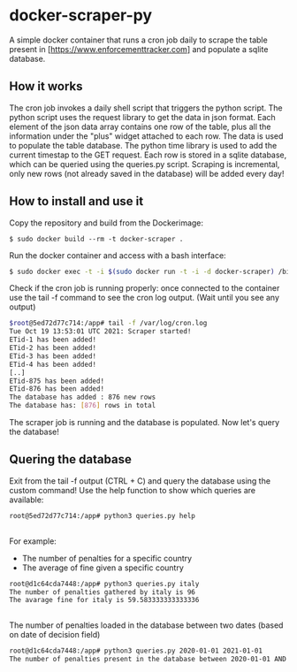 # docker-scraper-py
A simple docker container that runs a cron job daily to scrape the table present in [https://www.enforcementtracker.com] and populate a sqlite database.

## How it works
The cron job invokes a daily shell script that triggers the python script. The python script uses the request library to get the data in json format. Each element of the json data array contains one row of the table, plus all the information under the "plus" widget attached to each row. The data is used to populate the table database. The python time library is used to add the current timestap to the GET request. Each row is stored in a sqlite database, which can be queried using the queries.py script. Scraping is incremental, only new rows (not already saved in the database) will be added every day!

## How to install and use it
Copy the repository and build from the Dockerimage:


`$ sudo docker build --rm -t docker-scraper . `


Run the docker container and access with a bash interface:
```bash
$ sudo docker exec -t -i $(sudo docker run -t -i -d docker-scraper) /bin/bash
```


Check if the cron job is running properly: once connected to the container use the tail -f command to see the cron log output. (Wait until you see any output)

```bash
$root@5ed72d77c714:/app# tail -f /var/log/cron.log
Tue Oct 19 13:53:01 UTC 2021: Scraper started!
ETid-1 has been added!
ETid-2 has been added!
ETid-3 has been added!
ETid-4 has been added!
[..]
ETid-875 has been added!
ETid-876 has been added!
The database has added : 876 new rows
The database has: [876] rows in total

```

The scraper job is running and the database is populated. 
Now let's query the database! 


## Quering the database
Exit from the tail -f output (CTRL + C) and query the database using the custom command!
Use the help function to show which queries are available:
```bash
root@5ed72d77c714:/app# python3 queries.py help
   
```

For example:

* The number of penalties for a specific country
* The average of fine given a specific country
```bash
root@d1c64cda7448:/app# python3 queries.py italy
The number of penalties gathered by italy is 96
The avarage fine for italy is 59.583333333333336
   
```
The number of penalties loaded in the database between two dates (based
on date of decision field)

```bash
root@d1c64cda7448:/app# python3 queries.py 2020-01-01 2021-01-01
The number of penalties present in the database between 2020-01-01 AND 2021-01-01 is: 358
   
```



